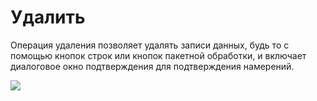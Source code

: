 # **Удалить**

Операция удаления позволяет удалять записи данных, будь то с помощью кнопок строк или кнопок пакетной обработки, и включает диалоговое окно подтверждения для подтверждения намерений.

![](https://static-docs.nocobase.com/96272ba867a128004738fce9f5d6d63f.png)
